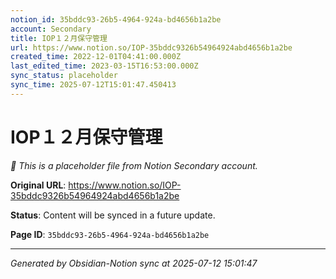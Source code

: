 ```yaml
---
notion_id: 35bddc93-26b5-4964-924a-bd4656b1a2be
account: Secondary
title: IOP１２月保守管理
url: https://www.notion.so/IOP-35bddc9326b54964924abd4656b1a2be
created_time: 2022-12-01T04:41:00.000Z
last_edited_time: 2023-03-15T16:53:00.000Z
sync_status: placeholder
sync_time: 2025-07-12T15:01:47.450413
---
```


# IOP１２月保守管理

*🔄 This is a placeholder file from Notion Secondary account.*

**Original URL**: https://www.notion.so/IOP-35bddc9326b54964924abd4656b1a2be

**Status**: Content will be synced in a future update.

**Page ID**: `35bddc93-26b5-4964-924a-bd4656b1a2be`

---

*Generated by Obsidian-Notion sync at 2025-07-12 15:01:47*
